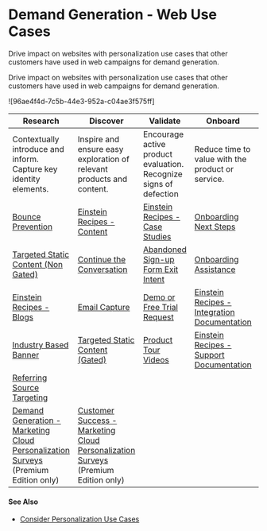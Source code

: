

# Demand Generation - Web Use Cases

Drive impact on websites with personalization use cases that other customers
have used in web campaigns for demand generation.

Drive impact on websites with personalization use cases that other customers
have used in web campaigns for demand generation.

![96ae4f4d-7c5b-44e3-952a-c04ae3f575ff]

Research | Discover | Validate | Onboard | Inform | Expand  
---|---|---|---|---|---  
Contextually introduce and inform. Capture key identity elements. | Inspire and ensure easy exploration of relevant products and content. | Encourage active product evaluation. Recognize signs of defection | Reduce time to value with the product or service. | Increase adoption throughout the customer lifecycle. | Nurture and grow LTV while reducing attrition.  
[Bounce Prevention](https://org62.my.salesforce.com/sfc/p/#000000000062/a/3y000001ptu6/yu5dkJzdt65q_kIU06IZOkWVr_hQTH8XuYUgZ1iAk3I) | [Einstein Recipes - Content](https://org62.my.salesforce.com/sfc/p/#000000000062/a/3y000001pttz/bgHexrV9WjbHUA1gaNFNzX.M3QO17zISiYvD1MWBRNs) | [Einstein Recipes - Case Studies](https://org62.my.salesforce.com/sfc/p/#000000000062/a/3y000001ptuA/t56Dd5RvYB0ORXNIVYT9CceMH5gVfmg9OMvIPjSUYZo) | [Onboarding Next Steps](https://org62.my.salesforce.com/sfc/p/#000000000062/a/3y000001ptuF/RcyrIO0wUn3G22d1BTldf_85eJBzrM8N8wPQUuk6k7Q) | [Highlight Unused Features](https://org62.my.salesforce.com/sfc/p/#000000000062/a/3y000001ptuK/3o1cAijGmuKzC..hg0YPM4mNbCizXTqRkqvvhQntsQU)  
[Targeted Static Content (Non Gated)](https://org62.my.salesforce.com/sfc/p/#000000000062/a/3y000001ptu2/O5.f.WdZ1nJeJlwOKKO2ZbthhZHJ12DdCAu8tuLY41s) | [Continue the Conversation](https://org62.my.salesforce.com/sfc/p/#000000000062/a/3y000001ptuL/ITcGz.ShhW_Hzim0OmgJChawS_6pggmaiXELpeW3zJw) | [Abandoned Sign-up Form Exit Intent](https://org62.my.salesforce.com/sfc/p/#000000000062/a/3y000001ptuP/GeRxQSJa7CC7Xwm249CpgLt5RO63K1IoNcFVAazhLSY) | [Onboarding Assistance](https://org62.my.salesforce.com/sfc/p/#000000000062/a/3y000001ptuU/Ucdu4FD4JNK7upqW.CJkfmKjcARwiB55ThlAhCP29jM) | [Personalized Home Page](https://org62.my.salesforce.com/sfc/p/#000000000062/a/3y000001ptuQ/KYZYg4ouI.a8p4JH4N9GvjobZETReS6vSSEEHaenGUg)  
[Einstein Recipes - Blogs](https://org62.my.salesforce.com/sfc/p/#000000000062/a/3y000001ptu3/0VyajHWIKFUQ7U6VbplEjJRSk6J46FdX_yDQa.EseIs) | [Email Capture](https://org62.my.salesforce.com/sfc/p/#000000000062/a/3y000001pttr/_EJuvxAh92TdST02sWt2f09m9X4TOhGoLesn0EXnNA8) | [Demo or Free Trial Request](https://org62.my.salesforce.com/sfc/p/#000000000062/a/3y000001ptuZ/T25Pyr9gkxXBbdty5UmlJ3ei6jgLF.LSfTQx8MqddHU) | [Einstein Recipes - Integration Documentation](https://org62.my.salesforce.com/sfc/p/#000000000062/a/3y000001pttv/Vs_cY9tyz7UbP1V80NEFsp0XG2gPi0znoW.35vBgHk8) | [Webinar / Event Promotion](https://org62.my.salesforce.com/sfc/p/#000000000062/a/3y000001ptts/xh529nyn_DzWlL3qmPZJ6LbF1pIdCEncgP8G0pss6MU) | [Targeted Cross Sell and Upsell](https://org62.my.salesforce.com/sfc/p/#000000000062/a/3y000001ptue/oYnUfKUks4onzhljhtPUznFH1NyOEnwRwhjHeLCsywM)  
[Industry Based Banner](https://org62.my.salesforce.com/sfc/p/#000000000062/a/3y000001ptuj/M5u.5Dpso.YQkwT9fhAZhBxcJKcCUszn9WMwlfIdlQw) | [Targeted Static Content (Gated)](https://org62.my.salesforce.com/sfc/p/#000000000062/a/3y000001ptuo/k73QeK3_VCsvpWpext1A4p2m1q72G4a4MGgqr3qg2t4) | [Product Tour Videos](https://org62.my.salesforce.com/sfc/p/#000000000062/a/3y000001ptuk/1oeQ9jlYPS29gHFAQDloanwlAzOLdQosHsXjYcX3JLw) | [Einstein Recipes - Support Documentation](https://org62.my.salesforce.com/sfc/p/#000000000062/a/3y000001ptu7/ShO2gH_UyW2rcVqH7_VKNpnqE70vTuELra7cjOG5Hh4) | [Ask for a Survey Completion](https://org62.my.salesforce.com/sfc/p/#000000000062/a/3y000001ptut/e3Gw.MnjnS_dt2MnyKMd9p2pEobV1Mjr14WVJMnbGZU)  
[Referring Source Targeting](https://org62.my.salesforce.com/sfc/p/#000000000062/a/3y000001ptuy/1g4hzOwVMlFWPRyfGjCo686ZN.ewR30oPvhEtwgTAjA) |   
[Demand Generation - Marketing Cloud Personalization Surveys](https://org62.my.salesforce.com/sfc/p/#000000000062/a/3y000001pttt/1bijbWbrrPVt7MvQynZdCUJEsPqIvs20X_LtiIgo3J0) (Premium Edition only) | [Customer Success - Marketing Cloud Personalization Surveys](https://org62.my.salesforce.com/sfc/p/#000000000062/a/3y000001ptuM/wubL47r2lELw4c5BO2u9wmRPvokm028WatWx5yzHUb8) (Premium Edition only) |   
  
#### See Also

  * [Consider Personalization Use Cases](https://help.salesforce.com/s/articleView?id=sf.mc_pers_use_case_about.htm&language=en_US&type=5 "Browse the Use Case Library to look for ideas and inspiration for your own personalization solutions. The use cases represent popular example. But they’re not templates, nor do they encompass the full range of possible use cases for your business. Before you commit to implementing one or more personalization use cases, determine whether the use case aligns with your business goals, priorities, and other suitability criteria.")

